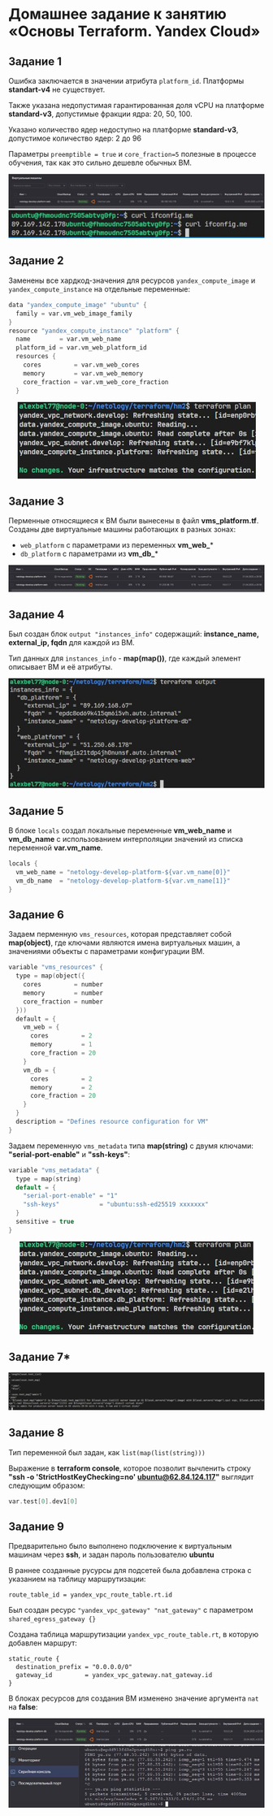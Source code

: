 # Домашнее задание к занятию «Основы Terraform. Yandex Cloud»

## Задание 1

Ошибка заключается в значении атрибута `platform_id`. Платформы **standart-v4** не существует.

Также указана недопустимая гарантированная доля vCPU на платформе **standard-v3**, допустимые фракции ядра: 20, 50, 100.
  
Указано количество ядер недоступно на платформе **standard-v3**, допустимое количество ядер: 2 до 96

Параметры `preemptible = true` и `core_fraction=5` полезные в процессе обучения, так как это сильно дешевле обычных ВМ.

<center>
  <img src="img/ya-cloud-t1.JPG">
</center>

<center>
  <img src="img/ssh-vm-t1.JPG">
</center>

## Задание 2 

Заменены все хардкод-значения для ресурсов `yandex_compute_image` и `yandex_compute_instance` на отдельные переменные:

```s
data "yandex_compute_image" "ubuntu" {
  family = var.vm_web_image_family
}
resource "yandex_compute_instance" "platform" {
  name        = var.vm_web_name
  platform_id = var.vm_web_platform_id
  resources {
    cores         = var.vm_web_cores
    memory        = var.vm_web_memory
    core_fraction = var.vm_web_core_fraction
  }
```

<center>
    <img src="img/terraform-plan-t2.JPG">
</center>

## Задание 3 

Перменные относящиеся к ВМ были вынесены в файл **vms_platform.tf**.
Созданы две виртуальные машины работающих в разных зонах:

- `web_platform` с параметрами из переменных **vm_web_***
- `db_platform` с параметрами из **vm_db_***

<center>
  <img src="img/yc-t3.JPG">
</center>

## Задание 4 

Был создан блок `output "instances_info"` содержащий: **instance_name, external_ip, fqdn** для каждой из ВМ.

Тип данных для `instances_info` - **map(map())**, где каждый элемент описывает ВМ и её атрибуты.

<center>
  <img src="img/terraform-out-t4.JPG">
</center>

## Задание 5

В блоке `locals` создал локальные переменные **vm_web_name** и **vm_db_name** с использованием интерполяции значений из списка переменной **var.vm_name**.

```s
locals {
  vm_web_name = "netology-develop-platform-${var.vm_name[0]}"
  vm_db_name  = "netology-develop-platform-${var.vm_name[1]}"
}
```

## Задание 6

Задаем перменную `vms_resources`, которая представляет собой **map(object)**, где ключами являются имена виртуальных машин, а значениями объекты с параметрами конфигурации ВМ.

```s
variable "vms_resources" {
  type = map(object({
    cores         = number
    memory        = number
    core_fraction = number
  }))
  default = {
    vm_web = {
      cores         = 2
      memory        = 1
      core_fraction = 20
    }
    vm_db = {
      cores         = 2
      memory        = 2
      core_fraction = 20
    }
  }
  description = "Defines resource configuration for VM"
}
```

Задаем переменную `vms_metadata` типа **map(string)** с двумя ключами: **"serial-port-enable"** и **"ssh-keys"**:

```c
variable "vms_metadata" {
  type = map(string)
  default = {
    "serial-port-enable" = "1"
    "ssh-keys"           = "ubuntu:ssh-ed25519 xxxxxxx"
  }
  sensitive = true
}
```

<center>
  <img src="img/ter-plan-t6.JPG">
</center>

## Задание 7*

<center>
  <img src="img/interpolation-t7.JPG">
</center>

## Задание 8

Тип переменной был задан, как `list(map(list(string)))`

Выражение в **terraform console**, которое позволит вычленить строку **"ssh -o 'StrictHostKeyChecking=no' ubuntu@62.84.124.117"** выглядит следующим образом:

```c
var.test[0].dev1[0]
```

## Задание 9

Предварительно было выполнено подключение к виртуальным машинам через **ssh**, и задан пароль пользователю **ubuntu**

В раннее созданные русурсы для подсетей была добавлена строка c указанием на таблицу маршрутизации:

```hcl
route_table_id = yandex_vpc_route_table.rt.id
```

Был создан ресурс `"yandex_vpc_gateway" "nat_gateway"` c параметром `shared_egress_gateway {}`

Создана таблица маршрутизации `yandex_vpc_route_table.rt`, в которую добавлен маршрут:

```hcl
static_route {
  destination_prefix = "0.0.0.0/0"
  gateway_id         = yandex_vpc_gateway.nat_gateway.id
}
```

В блоках ресурсов для создания ВМ изменено значение аргумента `nat` на **false**:

<center>
  <img src="img/nat-gateway-t9.JPG">
</center>

<center>
  <img src="img/serial-console-t9.JPG">
</center>